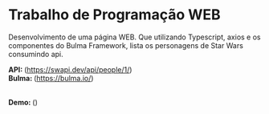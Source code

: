 # Trabalho de Programação WEB
Desenvolvimento de uma página WEB. Que utilizando Typescript, axios e os componentes do Bulma Framework, lista os personagens de Star Wars consumindo api.<br/>

<Strong>API: </Strong>(https://swapi.dev/api/people/1/)<br/>
<Strong>Bulma: </Strong>(https://bulma.io/)<br/><br/>

<Strong>Demo: </Strong>()
